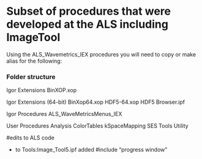 # Subset of procedures that were developed at the ALS including ImageTool
Using the ALS_Wavemetrics_IEX procedures you will need to copy or make alias for the following:

### Folder structure
Igor Extensions 
	BinXOP.xop

Igor Extensions (64-bit)
	BinXop64.xop
	HDF5-64.xop
	HDF5 Browser.ipf

Igor Procedures
	ALS_WaveMetricsMenus_IEX

User Procedures
	Analysis
	ColorTables
	kSpaceMapping
	SES
	Tools
	Utility

#edits to ALS code
- to Tools:Image_Tool5.ipf 
	added #include “progress window”
